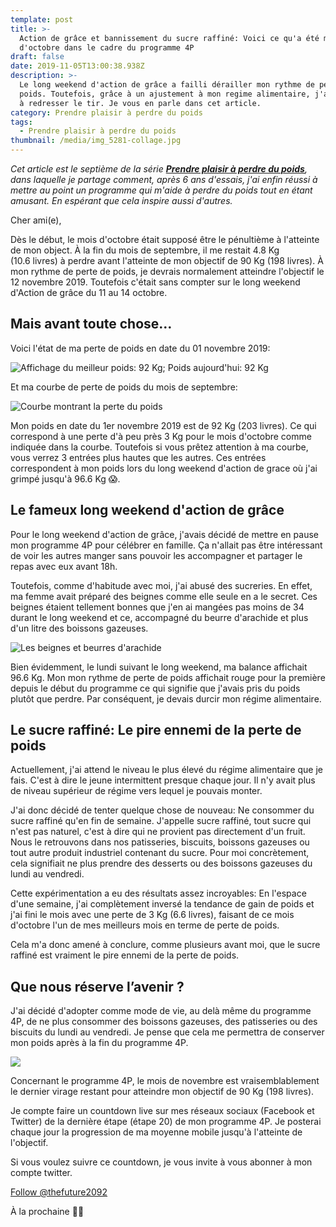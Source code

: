 ```yaml
---
template: post
title: >-
  Action de grâce et bannissement du sucre raffiné: Voici ce qu'a été mon mois
  d'octobre dans le cadre du programme 4P
draft: false
date: 2019-11-05T13:00:38.938Z
description: >-
  Le long weekend d'action de grâce a failli dérailler mon rythme de perte de
  poids. Toutefois, grâce à un ajustement à mon regime alimentaire, j'ai réussi
  à redresser le tir. Je vous en parle dans cet article.
category: Prendre plaisir à perdre du poids
tags:
  - Prendre plaisir à perdre du poids
thumbnail: /media/img_5281-collage.jpg
---
```

_Cet article est le septième de la série [**Prendre plaisir à perdre du poids**](https://www.didia.me/category/prendre-plaisir-a-perdre-du-poids/), dans laquelle je partage comment, après 6 ans d'essais, j'ai enfin réussi à mettre au point un programme qui m'aide à perdre du poids tout en étant amusant. En espérant que cela inspire aussi d'autres._

Cher ami(e),

Dès le début, le mois d'octobre était supposé être le pénultième à l'atteinte de mon object. À la fin du mois de septembre, il me restait 4.8 Kg (10.6 livres) à perdre avant l'atteinte de mon objectif de 90 Kg (198 livres). À mon rythme de perte de poids, je devrais normalement atteindre l'objectif le 12 novembre 2019. Toutefois c'était sans compter sur le long weekend d'Action de grâce du 11 au 14 octobre.

## Mais avant toute chose…

Voici l'état de ma perte de poids en date du 01 novembre 2019:

![Affichage du meilleur poids: 92 Kg; Poids aujourd'hui: 92 Kg](/media/img_5425-collage.jpg "Etat de la perte du poids en date du 01 novembre 2019")

Et ma courbe de perte de poids du mois de septembre:

![Courbe montrant la perte du poids](/media/img_5427.png "Courbe de perte du poids du mois d'octobre 2019")

Mon poids en date du 1er novembre 2019 est de 92 Kg (203 livres).  Ce qui correspond à une perte d'à peu près 3 Kg pour le mois d'octobre comme indiquée dans la courbe. Toutefois si vous prêtez attention à ma courbe, vous verrez 3 entrées plus hautes que les autres. Ces entrées correspondent à mon poids lors du long weekend d'action de grace où j'ai grimpé jusqu'à 96.6 Kg 😱.

## Le fameux long weekend d'action de grâce

Pour le long weekend d'action de grâce, j'avais décidé de mettre en pause mon programme 4P pour célébrer en famille. Ça n'allait pas être intéressant de voir les autres manger sans pouvoir les accompagner et partager le repas avec eux avant 18h.

Toutefois, comme d'habitude avec moi, j'ai abusé des sucreries. En effet, ma femme avait préparé des beignes comme elle seule en a le secret. Ces beignes étaient tellement bonnes que j'en ai mangées pas moins de 34 durant le long weekend et ce, accompagné du beurre d'arachide et plus d'un litre des boissons gazeuses. 

![Les beignes et beurres d'arachide](/media/7b7c053d-1d58-42a3-ab3f-b107458dbb55.jpg "Les beignes préparées par Parousia")

Bien évidemment, le lundi suivant le long weekend, ma balance affichait 96.6 Kg. Mon mon rythme de perte de poids affichait rouge pour la première depuis le début du programme ce qui signifie que j'avais pris du poids plutôt que perdre. Par conséquent, je devais durcir mon régime alimentaire.

## Le sucre raffiné: Le pire ennemi de la perte de poids

Actuellement, j'ai attend le niveau le plus élevé du régime alimentaire que je fais. C'est à dire le jeune intermittent presque chaque jour. Il n'y avait plus de niveau supérieur de régime vers lequel je pouvais monter.

J'ai donc décidé de tenter quelque chose de nouveau: Ne consommer du sucre raffiné qu'en fin de semaine. J'appelle sucre raffiné, tout sucre qui n'est pas naturel, c'est à dire qui ne provient pas directement d'un fruit. Nous le retrouvons dans nos patisseries, biscuits, boissons gazeuses ou tout autre produit industriel contenant du sucre. Pour moi concrètement, cela signifiait ne plus prendre des desserts ou des boissons gazeuses du lundi au vendredi.

Cette expérimentation a eu des résultats assez incroyables: En l'espace d'une semaine, j'ai complètement inversé la tendance de gain de poids et j'ai fini le mois avec une perte de 3 Kg (6.6 livres), faisant de ce mois d'octobre l'un de mes meilleurs mois en terme de perte de poids. 

Cela m'a donc amené à conclure, comme plusieurs avant moi, que le sucre raffiné est vraiment le pire ennemi de la perte de poids.

## Que nous réserve l’avenir ?

J'ai décidé d'adopter comme mode de vie, au delà même du programme 4P, de ne plus consommer des boissons gazeuses, des patisseries ou des biscuits du lundi au vendredi. Je pense que cela me permettra de conserver mon poids après à la fin du programme 4P.

![](/media/img_5281-collage.jpg)

Concernant le programme 4P, le mois de novembre est vraisemblablement le dernier virage restant pour atteindre mon objectif de 90 Kg (198 livres). 

Je compte faire un countdown live sur mes réseaux sociaux (Facebook et Twitter) de la dernière étape (étape 20) de mon programme 4P. Je posterai chaque jour la progression de ma moyenne mobile jusqu'à l'atteinte de l'objectif.

Si vous voulez suivre ce countdown, je vous invite à vous abonner à mon compte twitter.

<a href="https://twitter.com/thefuture2092?ref_src=twsrc%5Etfw" class="twitter-follow-button" data-show-count="false">Follow @thefuture2092</a><script async src="https://platform.twitter.com/widgets.js" charset="utf-8"></script>

À la prochaine ✌🏾
